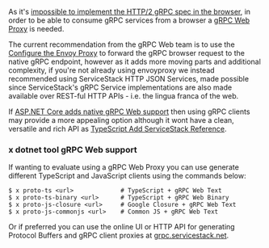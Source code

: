 As it's [impossible to implement the HTTP/2 gRPC spec in the browser](https://grpc.io/blog/state-of-grpc-web/),
in order to be able to consume gRPC services from a browser a [gRPC Web Proxy](https://grpc.io/blog/state-of-grpc-web/#the-tech) is needed.

The current recommendation from the gRPC Web team is to use the 
[Configure the Envoy Proxy](https://grpc.io/docs/tutorials/basic/web/#configure-the-envoy-proxy) to forward
the gRPC browser request to the native gRPC endpoint, however as it adds more moving parts and 
additional complexity, if you're not already using envoyproxy we instead recommended using 
ServiceStack HTTP JSON Services, made possible since ServiceStack's gRPC 
Service implementations are also made available over REST-ful HTTP APIs - i.e. the lingua franca of the web.

If [ASP.NET Core adds native gRPC Web support](https://github.com/grpc/grpc-dotnet/issues/99) then using gRPC
clients may provide a more appealing option although it wont have a clean, versatile and rich API as 
[TypeScript Add ServiceStack Reference](https://docs.servicestack.net/typescript-add-servicestack-reference).

### x dotnet tool gRPC Web support

If wanting to evaluate using a gRPC Web Proxy you can use generate different TypeScript and JavaScript clients
using the commands below:

    $ x proto-ts <url>             # TypeScript + gRPC Web Text
    $ x proto-ts-binary <url>      # TypeScript + gRPC Web Binary
    $ x proto-js-closure <url>     # Google Closure + gRPC Web Text
    $ x proto-js-commonjs <url>    # Common JS + gRPC Web Text

Or if preferred you can use the online UI or HTTP API for generating Protocol Buffers and gRPC client proxies at 
[grpc.servicestack.net](https://grpc.servicestack.net).